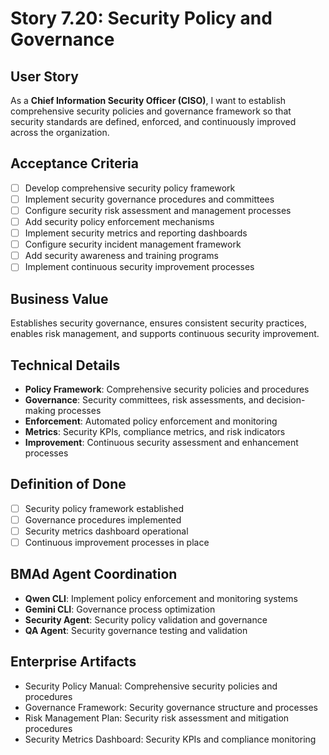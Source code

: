 # Story 7.20: Security Policy and Governance

## User Story
As a **Chief Information Security Officer (CISO)**, I want to establish comprehensive security policies and governance framework so that security standards are defined, enforced, and continuously improved across the organization.

## Acceptance Criteria
- [ ] Develop comprehensive security policy framework
- [ ] Implement security governance procedures and committees
- [ ] Configure security risk assessment and management processes
- [ ] Add security policy enforcement mechanisms
- [ ] Implement security metrics and reporting dashboards
- [ ] Configure security incident management framework
- [ ] Add security awareness and training programs
- [ ] Implement continuous security improvement processes

## Business Value
Establishes security governance, ensures consistent security practices, enables risk management, and supports continuous security improvement.

## Technical Details
- **Policy Framework**: Comprehensive security policies and procedures
- **Governance**: Security committees, risk assessments, and decision-making processes
- **Enforcement**: Automated policy enforcement and monitoring
- **Metrics**: Security KPIs, compliance metrics, and risk indicators
- **Improvement**: Continuous security assessment and enhancement processes

## Definition of Done
- [ ] Security policy framework established
- [ ] Governance procedures implemented
- [ ] Security metrics dashboard operational
- [ ] Continuous improvement processes in place

## BMAd Agent Coordination
- **Qwen CLI**: Implement policy enforcement and monitoring systems
- **Gemini CLI**: Governance process optimization
- **Security Agent**: Security policy validation and governance
- **QA Agent**: Security governance testing and validation

## Enterprise Artifacts
- Security Policy Manual: Comprehensive security policies and procedures
- Governance Framework: Security governance structure and processes
- Risk Management Plan: Security risk assessment and mitigation procedures
- Security Metrics Dashboard: Security KPIs and compliance monitoring
